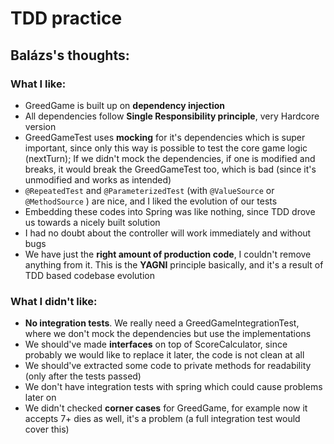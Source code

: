 # TDD practice

## Balázs's thoughts:

### What I like:
- GreedGame is built up on __dependency injection__
- All dependencies follow __Single Responsibility principle__, very Hardcore version
- GreedGameTest uses __mocking__ for it's dependencies which is super important, since only this way is possible to test the core game logic (nextTurn);
If we didn't mock the dependencies, if one is modified and breaks, it would break the GreedGameTest too, which is bad (since it's unmodified and works as intended)
- `@RepeatedTest` and `@ParameterizedTest` (with `@ValueSource` or `@MethodSource` ) are nice, and I liked the evolution of our tests
- Embedding these codes into Spring was like nothing, since TDD drove us towards a nicely built solution
- I had no doubt about the controller will work immediately and without bugs
- We have just the __right amount of production code__, I couldn't remove anything from it. This is the __YAGNI__ principle basically, and it's a result of TDD based codebase evolution

### What I didn't like:
- __No integration tests__. We really need a GreedGameIntegrationTest, where we don't mock the dependencies but use the implementations
- We should've made __interfaces__ on top of ScoreCalculator, since probably we would like to replace it later, the code is not clean at all
- We should've extracted some code to private methods for readability (only after the tests passed)
- We don't have integration tests with spring which could cause problems later on
- We didn't checked __corner cases__ for GreedGame, for example now it accepts 7+ dies as well, it's a problem (a full integration test would cover this)

